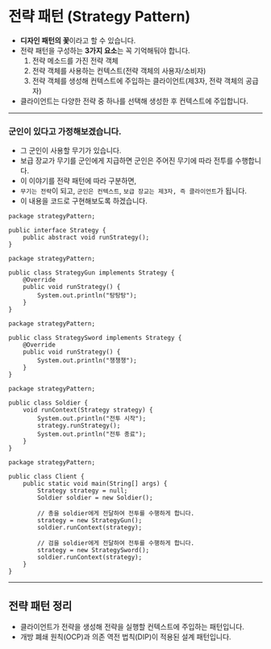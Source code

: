 # 전략 패턴 (Strategy Pattern)
* **디자인 패턴의 꽃**이라고 할 수 있습니다.
* 전략 패턴을 구성하는 **3가지 요소**는 꼭 기억해둬야 합니다.
    1. 전략 메소드를 가진 전략 객체
    2. 전략 객체를 사용하는 컨텍스트(전략 객체의 사용자/소비자)
    3. 전략 객체를 생성해 컨텍스트에 주입하는 클라이언트(제3자, 전략 객체의 공급자)
* 클라이언트는 다양한 전략 중 하나를 선택해 생성한 후 컨텍스트에 주입합니다.

---

### 군인이 있다고 가정해보겠습니다.
* 그 군인이 사용할 무기가 있습니다.
* 보급 장교가 무기를 군인에게 지급하면 군인은 주어진 무기에 따라 전투를 수행합니다.
* 이 이야기를 전략 패턴에 따라 구분하면,
* <code>무기는 전략</code>이 되고, <code>군인은 컨텍스트</code>, <code>보급 장교는 제3자, 즉 클라이언트</code>가 됩니다.
* 이 내용을 코드로 구현해보도록 하겠습니다.

```
package strategyPattern;

public interface Strategy {
    public abstract void runStrategy();
}
```
```
package strategyPattern;

public class StrategyGun implements Strategy {
    @Override
    public void runStrategy() {
        System.out.println("탕탕탕");
    }
}
```
```
package strategyPattern;

public class StrategySword implements Strategy {
    @Override
    public void runStrategy() {
        System.out.println("챙챙챙");
    }
}
```
```
package strategyPattern;

public class Soldier {
    void runContext(Strategy strategy) {
        System.out.println("전투 시작");
        strategy.runStrategy();
        System.out.println("전투 종료");
    }
}
```
```
package strategyPattern;

public class Client {
    public static void main(String[] args) {
        Strategy strategy = null;
        Soldier soldier = new Soldier();
        
        // 총을 soldier에게 전달하여 전투를 수행하게 합니다.
        strategy = new StrategyGun();
        soldier.runContext(strategy);
        
        // 검을 soldier에게 전달하여 전투를 수행하게 합니다.
        strategy = new StrategySword();
        soldier.runContext(strategy);
    }
}
```

---

## 전략 패턴 정리
* 클라이언트가 전략을 생성해 전략을 실행할 컨텍스트에 주입하는 패턴입니다.
* 개방 폐쇄 원칙(OCP)과 의존 역전 법칙(DIP)이 적용된 설계 패턴입니다.
